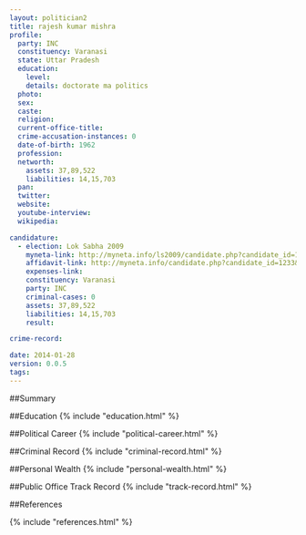 ```yaml
---
layout: politician2
title: rajesh kumar mishra
profile: 
  party: INC
  constituency: Varanasi
  state: Uttar Pradesh
  education: 
    level: 
    details: doctorate ma politics
  photo: 
  sex: 
  caste: 
  religion: 
  current-office-title: 
  crime-accusation-instances: 0
  date-of-birth: 1962
  profession: 
  networth: 
    assets: 37,89,522
    liabilities: 14,15,703
  pan: 
  twitter: 
  website: 
  youtube-interview: 
  wikipedia: 

candidature: 
  - election: Lok Sabha 2009
    myneta-link: http://myneta.info/ls2009/candidate.php?candidate_id=1233
    affidavit-link: http://myneta.info/candidate.php?candidate_id=1233&scan=original
    expenses-link: 
    constituency: Varanasi 
    party: INC
    criminal-cases: 0
    assets: 37,89,522
    liabilities: 14,15,703
    result:  

crime-record: 

date: 2014-01-28
version: 0.0.5
tags: 
---
```

##Summary


##Education
{% include "education.html" %}


##Political Career
{% include "political-career.html" %}


##Criminal Record
{% include "criminal-record.html" %}


##Personal Wealth
{% include "personal-wealth.html" %}


##Public Office Track Record
{% include "track-record.html" %}


##References


{% include "references.html" %}